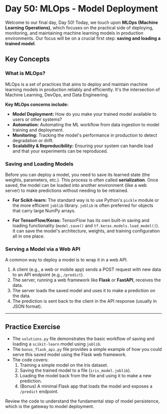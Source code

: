 # Day 50: MLOps - Model Deployment

Welcome to our final day, Day 50! Today, we touch upon **MLOps (Machine Learning Operations)**, which focuses on the practical side of deploying, monitoring, and maintaining machine learning models in production environments. Our focus will be on a crucial first step: **saving and loading a trained model**.

## Key Concepts

### What is MLOps?
MLOps is a set of practices that aims to deploy and maintain machine learning models in production reliably and efficiently. It's the intersection of Machine Learning, DevOps, and Data Engineering.

**Key MLOps concerns include:**
-   **Model Deployment:** How do you make your trained model available to users or other systems?
-   **Automation:** Automating the ML workflow from data ingestion to model training and deployment.
-   **Monitoring:** Tracking the model's performance in production to detect degradation or drift.
-   **Scalability & Reproducibility:** Ensuring your system can handle load and that your experiments can be reproduced.

### Saving and Loading Models
Before you can deploy a model, you need to save its learned state (the weights, parameters, etc.). This process is often called **serialization**. Once saved, the model can be loaded into another environment (like a web server) to make predictions without needing to be retrained.

-   **For Scikit-learn:** The standard way is to use Python's `pickle` module or the more efficient `joblib` library. `joblib` is often preferred for objects that carry large NumPy arrays.

-   **For TensorFlow/Keras:** TensorFlow has its own built-in saving and loading functionality (`model.save()` and `tf.keras.models.load_model()`). It can save the model's architecture, weights, and training configuration all in one place.

### Serving a Model via a Web API
A common way to deploy a model is to wrap it in a web API.
1.  A client (e.g., a web or mobile app) sends a POST request with new data to an API endpoint (e.g., `/predict`).
2.  The server, running a web framework like **Flask** or **FastAPI**, receives the data.
3.  The server loads the saved model and uses it to make a prediction on the data.
4.  The prediction is sent back to the client in the API response (usually in JSON format).

---

## Practice Exercise

-   The `solutions.py` file demonstrates the basic workflow of saving and loading a `scikit-learn` model using `joblib`.
-   The `bonus_flask_api.py` file provides a simple example of how you could serve this saved model using the Flask web framework.
-   The code covers:
    1.  Training a simple model on the Iris dataset.
    2.  Saving the trained model to a file (`iris_model.joblib`).
    3.  Loading the model back from the file and using it to make a new prediction.
    4.  (Bonus) A minimal Flask app that loads the model and exposes a `/predict` endpoint.

Review the code to understand the fundamental step of model persistence, which is the gateway to model deployment.